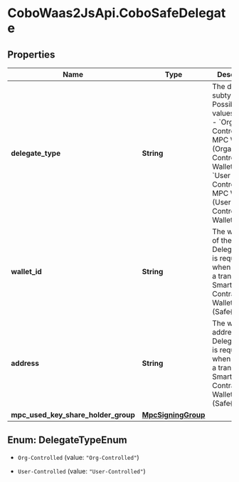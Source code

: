 # CoboWaas2JsApi.CoboSafeDelegate

## Properties

Name | Type | Description | Notes
------------ | ------------- | ------------- | -------------
**delegate_type** | **String** | The delegator subtype. Possible values include: - &#x60;Org-Controlled&#x60;: MPC Wallets (Organization-Controlled Wallets). - &#x60;User-Controlled&#x60;: MPC Wallets (User-Controlled Wallets).  | [default to &#39;Org-Controlled&#39;]
**wallet_id** | **String** | The wallet ID of the Delegate. This is required when initiating a transfer from Smart Contract Wallets (Safe{Wallet}). | 
**address** | **String** | The wallet address of the Delegate. This is required when initiating a transfer from Smart Contract Wallets (Safe{Wallet}). | 
**mpc_used_key_share_holder_group** | [**MpcSigningGroup**](MpcSigningGroup.md) |  | 



## Enum: DelegateTypeEnum


* `Org-Controlled` (value: `"Org-Controlled"`)

* `User-Controlled` (value: `"User-Controlled"`)




